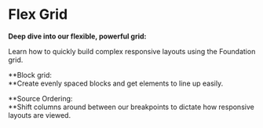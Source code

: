 # Flex Grid

**Deep dive into our flexible, powerful grid:**

Learn how to quickly build complex responsive layouts using the Foundation grid.



**Block grid:  
**Create evenly spaced blocks and get elements to line up easily.

**Source Ordering:  
**Shift columns around between our breakpoints to dictate how responsive layouts are viewed.





